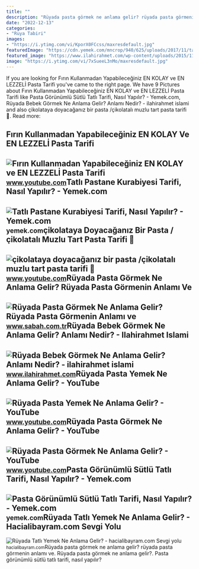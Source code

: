```yaml
---
title: ""
description: "Rüyada pasta görmek ne anlama gelir? rüyada pasta görmenin anlamı ve"
date: "2022-12-13"
categories:
- "Ruya Tabiri"
images:
- "https://i.ytimg.com/vi/KporX0FCcss/maxresdefault.jpg"
featuredImage: "https://cdn.yemek.com/mncrop/940/625/uploads/2017/11/tatli-pastane-kurabiyeleri-tarifi.jpg"
featured_image: "https://www.ilahirahmet.com/wp-content/uploads/2015/11/Rüyada-Bebek-Görmek-Ne-Anlama-Gelir.jpg"
image: "https://i.ytimg.com/vi/7xSueeL3nMo/maxresdefault.jpg"
---
```


If you are looking for Fırın Kullanmadan Yapabileceğiniz EN KOLAY ve EN LEZZELİ Pasta Tarifi you've came to the right page. We have 9 Pictures about Fırın Kullanmadan Yapabileceğiniz EN KOLAY ve EN LEZZELİ Pasta Tarifi like Pasta Görünümlü Sütlü Tatlı Tarifi, Nasıl Yapılır? - Yemek.com, Rüyada Bebek Görmek Ne Anlama Gelir? Anlamı Nedir? - ilahirahmet islami and also çikolataya doyacağanız bir pasta /çikolatalı muzlu tart pasta tarifi 🥮. Read more:

Fırın Kullanmadan Yapabileceğiniz EN KOLAY Ve EN LEZZELİ Pasta Tarifi
---------------------------------------------------------------------

 ![Fırın Kullanmadan Yapabileceğiniz EN KOLAY ve EN LEZZELİ Pasta Tarifi](https://i.ytimg.com/vi/KporX0FCcss/maxresdefault.jpg) <small>www.youtube.com</small>Tatlı Pastane Kurabiyesi Tarifi, Nasıl Yapılır? - Yemek.com
-----------------------------------------------------------

 ![Tatlı Pastane Kurabiyesi Tarifi, Nasıl Yapılır? - Yemek.com](https://cdn.yemek.com/mncrop/940/625/uploads/2017/11/tatli-pastane-kurabiyeleri-tarifi.jpg) <small>yemek.com</small>çikolataya Doyacağanız Bir Pasta /çikolatalı Muzlu Tart Pasta Tarifi 🥮
----------------------------------------------------------------------

 ![çikolataya doyacağanız bir pasta /çikolatalı muzlu tart pasta tarifi 🥮](https://i.ytimg.com/vi/O1l-KDGBzzI/maxresdefault.jpg) <small>www.youtube.com</small>Rüyada Pasta Görmek Ne Anlama Gelir? Rüyada Pasta Görmenin Anlamı Ve
--------------------------------------------------------------------

 ![Rüyada Pasta Görmek Ne Anlama Gelir? Rüyada Pasta Görmenin Anlamı ve](https://iasbh.tmgrup.com.tr/c5ab65/752/395/0/24/724/404?u=https://isbh.tmgrup.com.tr/sbh/2021/08/18/ruyada-pasta-gormek-ne-anlama-gelir-ruyada-pasta-yemek-anlami-nedir-1629290097835.jpg) <small>www.sabah.com.tr</small>Rüyada Bebek Görmek Ne Anlama Gelir? Anlamı Nedir? - Ilahirahmet Islami
-----------------------------------------------------------------------

 ![Rüyada Bebek Görmek Ne Anlama Gelir? Anlamı Nedir? - ilahirahmet islami](https://www.ilahirahmet.com/wp-content/uploads/2015/11/Rüyada-Bebek-Görmek-Ne-Anlama-Gelir.jpg) <small>www.ilahirahmet.com</small>Rüyada Pasta Yemek Ne Anlama Gelir? - YouTube
---------------------------------------------

 ![Rüyada Pasta Yemek Ne Anlama Gelir? - YouTube](https://i.ytimg.com/vi/7dLVD4rvOA8/maxresdefault.jpg) <small>www.youtube.com</small>Rüyada Pasta Görmek Ne Anlama Gelir? - YouTube
----------------------------------------------

 ![Rüyada Pasta Görmek Ne Anlama Gelir? - YouTube](https://i.ytimg.com/vi/7xSueeL3nMo/maxresdefault.jpg) <small>www.youtube.com</small>Pasta Görünümlü Sütlü Tatlı Tarifi, Nasıl Yapılır? - Yemek.com
--------------------------------------------------------------

 ![Pasta Görünümlü Sütlü Tatlı Tarifi, Nasıl Yapılır? - Yemek.com](https://cdn.yemek.com/mnresize/1250/833/uploads/2021/10/pasta-gorunumlu-sutlu-tatli-tarifi.jpg) <small>yemek.com</small>Rüyada Tatlı Yemek Ne Anlama Gelir? - Hacialibayram.com Sevgi Yolu
------------------------------------------------------------------

 ![Rüyada Tatlı Yemek Ne Anlama Gelir? - hacialibayram.com Sevgi yolu](https://hacialibayram.com/wp-content/uploads/2021/05/Ruyada-Tatli-Yemek-Ne-Anlama-Gelir.jpg) <small>hacialibayram.com</small>Rüyada pasta görmek ne anlama gelir? rüyada pasta görmenin anlamı ve. Rüyada pasta görmek ne anlama gelir?. Pasta görünümlü sütlü tatlı tarifi, nasıl yapılır?
